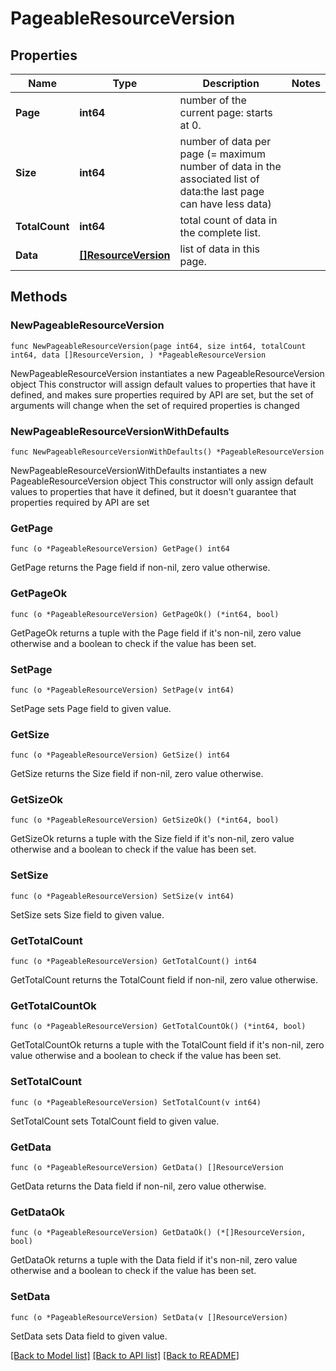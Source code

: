 # PageableResourceVersion

## Properties

Name | Type | Description | Notes
------------ | ------------- | ------------- | -------------
**Page** | **int64** | number of the current page: starts at 0. | 
**Size** | **int64** | number of data per page (&#x3D; maximum number of data in the associated list of data:the last page can have less data) | 
**TotalCount** | **int64** | total count of data in the complete list. | 
**Data** | [**[]ResourceVersion**](ResourceVersion.md) | list of data in this page. | 

## Methods

### NewPageableResourceVersion

`func NewPageableResourceVersion(page int64, size int64, totalCount int64, data []ResourceVersion, ) *PageableResourceVersion`

NewPageableResourceVersion instantiates a new PageableResourceVersion object
This constructor will assign default values to properties that have it defined,
and makes sure properties required by API are set, but the set of arguments
will change when the set of required properties is changed

### NewPageableResourceVersionWithDefaults

`func NewPageableResourceVersionWithDefaults() *PageableResourceVersion`

NewPageableResourceVersionWithDefaults instantiates a new PageableResourceVersion object
This constructor will only assign default values to properties that have it defined,
but it doesn't guarantee that properties required by API are set

### GetPage

`func (o *PageableResourceVersion) GetPage() int64`

GetPage returns the Page field if non-nil, zero value otherwise.

### GetPageOk

`func (o *PageableResourceVersion) GetPageOk() (*int64, bool)`

GetPageOk returns a tuple with the Page field if it's non-nil, zero value otherwise
and a boolean to check if the value has been set.

### SetPage

`func (o *PageableResourceVersion) SetPage(v int64)`

SetPage sets Page field to given value.


### GetSize

`func (o *PageableResourceVersion) GetSize() int64`

GetSize returns the Size field if non-nil, zero value otherwise.

### GetSizeOk

`func (o *PageableResourceVersion) GetSizeOk() (*int64, bool)`

GetSizeOk returns a tuple with the Size field if it's non-nil, zero value otherwise
and a boolean to check if the value has been set.

### SetSize

`func (o *PageableResourceVersion) SetSize(v int64)`

SetSize sets Size field to given value.


### GetTotalCount

`func (o *PageableResourceVersion) GetTotalCount() int64`

GetTotalCount returns the TotalCount field if non-nil, zero value otherwise.

### GetTotalCountOk

`func (o *PageableResourceVersion) GetTotalCountOk() (*int64, bool)`

GetTotalCountOk returns a tuple with the TotalCount field if it's non-nil, zero value otherwise
and a boolean to check if the value has been set.

### SetTotalCount

`func (o *PageableResourceVersion) SetTotalCount(v int64)`

SetTotalCount sets TotalCount field to given value.


### GetData

`func (o *PageableResourceVersion) GetData() []ResourceVersion`

GetData returns the Data field if non-nil, zero value otherwise.

### GetDataOk

`func (o *PageableResourceVersion) GetDataOk() (*[]ResourceVersion, bool)`

GetDataOk returns a tuple with the Data field if it's non-nil, zero value otherwise
and a boolean to check if the value has been set.

### SetData

`func (o *PageableResourceVersion) SetData(v []ResourceVersion)`

SetData sets Data field to given value.



[[Back to Model list]](../README.md#documentation-for-models) [[Back to API list]](../README.md#documentation-for-api-endpoints) [[Back to README]](../README.md)


